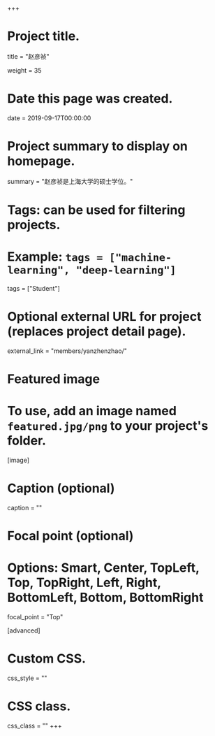 +++
# Project title.
title = "赵彦祯"

weight = 35

# Date this page was created.
date = 2019-09-17T00:00:00

# Project summary to display on homepage.
summary = "赵彦祯是上海大学的硕士学位。"

# Tags: can be used for filtering projects.
# Example: `tags = ["machine-learning", "deep-learning"]`
tags = ["Student"]

# Optional external URL for project (replaces project detail page).
external_link = "members/yanzhenzhao/"

# Featured image
# To use, add an image named `featured.jpg/png` to your project's folder. 
[image]
  # Caption (optional)
  caption = ""

  # Focal point (optional)
  # Options: Smart, Center, TopLeft, Top, TopRight, Left, Right, BottomLeft, Bottom, BottomRight
  focal_point = "Top"

[advanced]
 # Custom CSS.
 css_style = ""

 # CSS class.
 css_class = ""
+++
